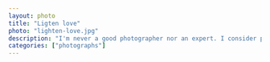 ```yaml
---		
layout: photo
title: "Ligten love"
photo: "lighten-love.jpg"
description: "I'm never a good photographer nor an expert. I consider photograph as a medium to go back to the good old days in life, to show someone, to remember, and to feel a few things again. Its all about people, places, emotions, moments, laughs and memories. I don't even hunt for perfect photographs, It just reflects the way I think, my life and my surroundings. Many photos I took were inspired by others, some were created, and some were unexpected ones. Still, as I always say, every picture I take has a story in it. 🤗☺️"
categories: ["photographs"]
---
```

